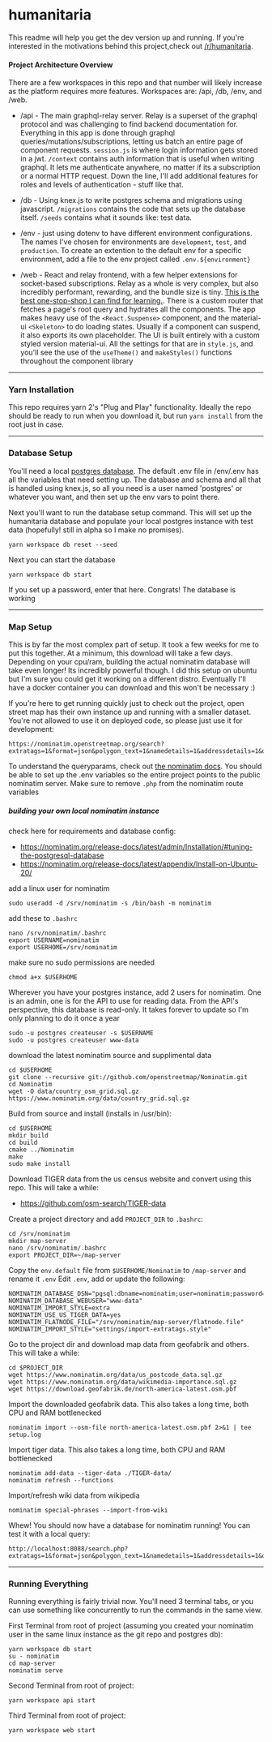 # humanitaria

This readme will help you get the dev version up and running. If you're interested in the 
motivations behind this project,check out [/r/humanitaria](https://www.reddit.com/r/humanitaria).

#### Project Architecture Overview
There are a few workspaces in this repo and that number will likely increase as the platform 
requires more features. Workspaces are: /api, /db, /env, and /web.
* /api - The main graphql-relay server. Relay is a superset of the 
graphql protocol and was challenging to find backend documentation for. Everything in this app is
done through graphql queries/mutations/subscriptions, letting us batch an entire page of component 
requests. `session.js` is where login information gets stored in a jwt. `/context` contains auth
information that is useful when writing graphql. It lets me authenticate anywhere, no matter if its
a subscription or a normal HTTP request. Down the line, I'll add additional features for roles and
levels of authentication - stuff like that.

* /db - Using knex.js to write postgres schema and migrations using javascript. `/migrations` 
contains the code that sets up the database itself. `/seeds` contains what it sounds like: test
data.

* /env - just using dotenv to have different environment configurations. The names I've chosen for 
environments are `development`, `test`, and `production`. To create an extention to the default
env for a specific environment, add a file to the env project called `.env.${environment}`

* /web - React and relay frontend, with a few helper extensions for socket-based subscriptions.
Relay as a whole is very complex, but also incredibly performant, rewarding, and the bundle size is 
tiny. [This is the best one-stop-shop I can find for learning.](https://mrtnzlml.com/docs/relay). 
There is a custom router that fetches a page's root query and hydrates all the components. The app
makes heavy use of the `<React.Suspense>` component, and the material-ui `<Skeleton>` to do loading
states. Usually if a component can suspend, it also exports its own placeholder. The UI is built 
entirely with a custom styled version material-ui. All the settings for that are in `style.js`, and
you'll see the use of the `useTheme()` and `makeStyles()` functions throughout the component library
_____

### Yarn Installation
This repo requires yarn 2's "Plug and Play" functionality. Ideally the repo should be ready to run 
when you download it, but run `yarn install` from the root just in case.
_____
### Database Setup
You'll need a local [postgres database](https://www.google.com/search?q=how+to+set+up+postgresql). 
The default .env file in /env/.env has all the variables that need setting up. The database and 
schema and all that is handled using knex.js, so all you need is a user named 'postgres' or whatever 
you want, and then set up the env vars to point there.

Next you'll want to run the database setup command. This will set up the humanitaria database and 
populate your local postgres instance with test data (hopefully! still in alpha so I make no 
promises).
```
yarn workspace db reset --seed
```
Next you can start the database
```
yarn workspace db start
```
If you set up a password, enter that here. Congrats! The database is working
_____
### Map Setup
This is by far the most complex part of setup. It took a few weeks for me to put this together. At 
a minimum, this download will take a few days. Depending on your cpu/ram, building the actual 
nominatim database will take even longer! Its incredibly powerful though. I did this setup on 
ubuntu but I'm sure you could get it working on a different distro. Eventually I'll have a docker 
container you can download and this won't be necessary :)

If you're here to get running quickly just to check out the project, open street map has their own
instance up and running with a smaller dataset. You're not allowed to use it on deployed code, so 
please just use it for development:
```
https://nominatim.openstreetmap.org/search?extratags=1&format=json&polygon_text=1&namedetails=1&addressdetails=1&q=Main%20Street
```
To understand the queryparams, check out [the nominatim docs](https://nominatim.org/release-docs/latest/api/Search/). 
You should be able to set up the .env variables so the entire project points to the public nominatim
server. Make sure to remove `.php` from the nominatim route variables

##### building your own local nominatim instance
check here for requirements and database config: 
* https://nominatim.org/release-docs/latest/admin/Installation/#tuning-the-postgresql-database
* https://nominatim.org/release-docs/latest/appendix/Install-on-Ubuntu-20/

add a linux user for nominatim
```
sudo useradd -d /srv/nominatim -s /bin/bash -m nominatim
```

add these to `.bashrc`
```
nano /srv/nominatim/.bashrc
export USERNAME=nominatim
export USERHOME=/srv/nominatim
```

make sure no sudo permissions are needed
```
chmod a+x $USERHOME
```

Wherever you have your postgres instance, add 2 users for nominatim. One is an admin, one is for 
the API to use for reading data. From the API's perspective, this database is read-only. It 
takes forever to update so I'm only planning to do it once a year
```
sudo -u postgres createuser -s $USERNAME
sudo -u postgres createuser www-data
```
download the latest nominatim source and supplimental data
```
cd $USERHOME
git clone --recursive git://github.com/openstreetmap/Nominatim.git
cd Nominatim
wget -O data/country_osm_grid.sql.gz https://www.nominatim.org/data/country_grid.sql.gz
```
Build from source and install (installs in /usr/bin):
```
cd $USERHOME
mkdir build
cd build
cmake ../Nominatim 
make
sudo make install
```
Download TIGER data from the us census website and convert using this repo. This will take a while:
* https://github.com/osm-search/TIGER-data

Create a project directory and add `PROJECT_DIR` to `.bashrc`:
```
cd /srv/nominatim
mkdir map-server
nano /srv/nominatim/.bashrc
export PROJECT_DIR=~/map-server
```
Copy the `env.default` file from `$USERHOME/Nominatim` to `/map-server` and rename it `.env`
Edit `.env`, add or update the following:
```
NOMINATIM_DATABASE_DSN="pgsql:dbname=nominatim;user=nominatim;password=PASSWORD"
NOMINATIM_DATABASE_WEBUSER="www-data"
NOMINATIM_IMPORT_STYLE=extra
NOMINATIM_USE_US_TIGER_DATA=yes
NOMINATIM_FLATNODE_FILE="/srv/nominatim/map-server/flatnode.file"
NOMINATIM_IMPORT_STYLE="settings/import-extratags.style"
```
Go to the project dir and download map data from geofabrik and others. This will take a while:
```
cd $PROJECT_DIR
wget https://www.nominatim.org/data/us_postcode_data.sql.gz
wget https://www.nominatim.org/data/wikimedia-importance.sql.gz
wget https://download.geofabrik.de/north-america-latest.osm.pbf
```
Import the downloaded geofabrik data. This also takes a long time, both CPU and RAM bottlenecked
```
nominatim import --osm-file north-america-latest.osm.pbf 2>&1 | tee setup.log
```
Import tiger data. This also takes a long time, both CPU and RAM bottlenecked
```
nominatim add-data --tiger-data ./TIGER-data/
nominatim refresh --functions
```
Import/refresh wiki data from wikipedia
```
nominatim special-phrases --import-from-wiki
```
Whew! You should now have a database for nominatim running! You can test it with a local query:
```
http://localhost:8088/search.php?extratags=1&format=json&polygon_text=1&namedetails=1&addressdetails=1&q=Main%20Street
```
_____
### Running Everything
Running everything is fairly trivial now. You'll need 3 terminal tabs, or you can use something like
concurrently to run the commands in the same view.

First Terminal from root of project (assuming you created your nominatim user in the same linux instance as the git repo
and postgres db):
```
yarn workspace db start
su - nominatim
cd map-server
nominatim serve
```
Second Terminal from root of project:
```
yarn workspace api start
```
Third Terminal from root of project:
```
yarn workspace web start
```
